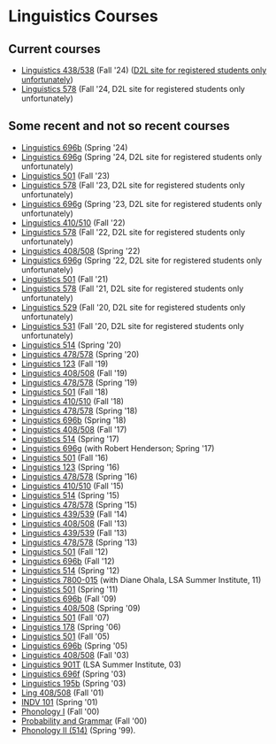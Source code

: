 # Linguistics Courses

## Current courses

- <a href="https://faculty.sbs.arizona.edu/hammond/ling438538-f24/">Linguistics 438/538</a> (Fall '24) (<a href="https://d2l.arizona.edu/d2l/home/1483062">D2L site for registered students only unfortunately</a>)
- <a href="https://d2l.arizona.edu/d2l/home/1483070">Linguistics 578</a> (Fall '24, D2L site for registered students only unfortunately)

## Some recent and not so recent courses

- <a href="https://faculty.sbs.arizona.edu/hammond/ling696b-sp24/">Linguistics 696b</a> (Spring '24)
- <a href="https://d2l.arizona.edu/d2l/home/1394905">Linguistics 696g</a>
  (Spring '24, D2L site for registered students only unfortunately)
- <a href="https://faculty.sbs.arizona.edu/hammond/ling501-f23/">Linguistics 501</a> (Fall '23)
- <a href="https://d2l.arizona.edu/d2l/home/1345139">Linguistics 578</a> (Fall '23, D2L site for registered students only unfortunately)
- <a href="https://d2l.arizona.edu/d2l/home/1251751">Linguistics 696g</a> (Spring '23, D2L site for registered students only unfortunately)
- <a href="https://faculty.sbs.arizona.edu/hammond/ling410510-f22/">Linguistics 410/510</a> (Fall '22)
- <a href="https://d2l.arizona.edu/d2l/home/1192836">Linguistics 578</a> (Fall '22, D2L site for registered students only unfortunately)
- <a href="https://faculty.sbs.arizona.edu/hammond/ling408508-s22/">Linguistics 408/508</a> (Spring '22)
- <a href="https://d2l.arizona.edu/d2l/home/1152539">Linguistics 696g</a> (Spring '22, D2L site for registered students only unfortunately)
- <a href="https://faculty.sbs.arizona.edu/hammond/ling501-f21/">Linguistics 501</a> (Fall '21)
- <a href="https://d2l.arizona.edu/d2l/home/1079300">Linguistics 578</a> (Fall '21, D2L site for registered students only unfortunately)
- <a href="https://d2l.arizona.edu/d2l/home/935473">Linguistics 529</a> (Fall '20, D2L site for registered students only unfortunately)
- <a href="https://d2l.arizona.edu/d2l/home/935478">Linguistics 531</a> (Fall '20, D2L site for registered students only unfortunately)
- <a href="https://faculty.sbs.arizona.edu/hammond/ling514-sp20/">Linguistics 514</a> (Spring '20)
- <a href="https://faculty.sbs.arizona.edu/hammond/ling578-sp20/">Linguistics 478/578</a> (Spring '20)
- <a href="https://faculty.sbs.arizona.edu/hammond/ling123-f19/">Linguistics 123</a> (Fall '19)
- <a href="https://faculty.sbs.arizona.edu/hammond/ling408508-f19/">Linguistics 408/508</a> (Fall '19)
- <a href="https://faculty.sbs.arizona.edu/hammond/ling578-sp19/">Linguistics 478/578</a> (Spring '19)
- <a href="https://faculty.sbs.arizona.edu/hammond/ling501-f18/">Linguistics 501</a> (Fall '18)
- <a href="https://faculty.sbs.arizona.edu/hammond/ling410510-f18/">Linguistics 410/510</a> (Fall '18)
- <a href="https://faculty.sbs.arizona.edu/hammond/ling578-sp18/">Linguistics 478/578</a> (Spring '18)
- <a href="https://faculty.sbs.arizona.edu/hammond/ling696b-sp18/">Linguistics 696b</a> (Spring '18)
- <a href="https://faculty.sbs.arizona.edu/hammond/ling508-f17/">Linguistics 408/508</a> (Fall '17)
- <a href="https://faculty.sbs.arizona.edu/hammond/ling514-sp17/">Linguistics 514</a> (Spring '17)
- <a href="https://faculty.sbs.arizona.edu/hammond/ling696g-sp17/">Linguistics 696g</a> (with Robert Henderson; Spring '17)
- <a href="http://dingo.sbs.arizona.edu/~hammond/ling501-f16/">Linguistics 501</a> (Fall '16)
- <a href="http://dingo.sbs.arizona.edu/~hammond/ling123-sp16/"> Linguistics 123</a> (Spring '16)
- <a href="http://dingo.sbs.arizona.edu/~hammond/ling578-sp16/"> Linguistics 478/578</a> (Spring '16)
- <a href="http://dingo.sbs.arizona.edu/~hammond/ling410-f15/"> Linguistics 410/510</a> (Fall '15)
- <a href="http://dingo.sbs.arizona.edu/~hammond/ling514-sp15/"> Linguistics 514</a> (Spring '15)
- <a href="http://dingo.sbs.arizona.edu/~hammond/ling578-sp15/"> Linguistics 478/578</a> (Spring '15)
- <a href="http://dingo.sbs.arizona.edu/~hammond/ling439-f14/"> Linguistics 439/539</a> (Fall '14)
- <a href="http://dingo.sbs.arizona.edu/~hammond/ling408-f13/">Linguistics 408/508</a> (Fall '13)
- <a href="http://dingo.sbs.arizona.edu/~hammond/ling439-f13/">Linguistics 439/539</a> (Fall '13)
- <a href="http://dingo.sbs.arizona.edu/~hammond/ling578-sp13/">Linguistics 478/578</a> (Spring '13)
- <a href="http://dingo.sbs.arizona.edu/~hammond/ling501-f12/">Linguistics 501</a> (Fall '12)
- <a href="http://dingo.sbs.arizona.edu/~hammond/ling696b-f12/">Linguistics 696b</a> (Fall '12)
- <a href="http://dingo.sbs.arizona.edu/~hammond/ling514-sp12/">Linguistics 514</a> (Spring '12)
- <a href="http://dingo.sbs.arizona.edu/~hammond/lsasummer11/">Linguistics 7800-015</a> (with Diane Ohala, LSA Summer Institute, 11)
- <a href="http://dingo.sbs.arizona.edu/~hammond/ling501-sp11/">Linguistics 501</a> (Spring '11)
- <a href="http://dingo.sbs.arizona.edu/~hammond/ling696b-f09/">Linguistics 696b</a> (Fall '09)
- <a href="http://dingo.sbs.arizona.edu/~hammond/ling408-s09/">Linguistics 408/508</a> (Spring '09)
- <a href="http://dingo.sbs.arizona.edu/~hammond/ling501-f07/">Linguistics 501</a> (Fall '07)
- <a href="http://dingo.sbs.arizona.edu/~hammond/ling178-sp06/">Linguistics 178</a> (Spring '06)
- <a href="http://dingo.sbs.arizona.edu/~hammond/ling501-f05/">Linguistics 501</a> (Fall '05)
- <a href="http://dingo.sbs.arizona.edu/~hammond/ling696b-sp05/">Linguistics 696b</a> (Spring '05)
- <a href="http://dingo.sbs.arizona.edu/~hammond/ling408-f03/">Linguistics 408/508</a> (Fall '03)
- <a href="http://dingo.sbs.arizona.edu/~hammond/lsasummer03/">Linguistics 901T</a> (LSA Summer Institute, 03)
- <a href="http://dingo.sbs.arizona.edu/~hammond/ling696f-sp03/">Linguistics 696f</a> (Spring '03)
- <a href="http://dingo.sbs.arizona.edu/~hammond/ling195b-sp03/">Linguistics 195b</a> (Spring '03)
- <a href="http://dingo.sbs.arizona.edu/~hammond/mhw3/mh/408f01/CTFL.html">Ling 408/508</a> (Fall '01)
- <a href="http://dingo.sbs.arizona.edu/~hammond/mhw3/mh/101s01/overview.html">INDV 101</a> (Spring '01)
- <a href="http://dingo.sbs.arizona.edu/~hammond/mhw3/mh/510f00/index.html">Phonology I</a> (Fall '00)
- <a href="http://dingo.sbs.arizona.edu/~hammond/mhw3/mh/696f00/index.html">Probability and Grammar</a> (Fall '00)
- <a href="http://dingo.sbs.arizona.edu/~hammond/mhw3/mh/514s99/overview.html">Phonology II (514)</a> (Spring '99).




